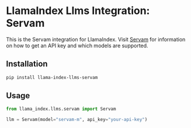 # LlamaIndex Llms Integration: Servam

This is the Servam integration for LlamaIndex. Visit [Servam](https://docs.sarvam.ai/api-reference-docs/chat/completions) for information on how to get an API key and which models are supported.

## Installation

```bash
pip install llama-index-llms-servam
```

## Usage

```python
from llama_index.llms.servam import Servam

llm = Servam(model="servam-m", api_key="your-api-key")
```
